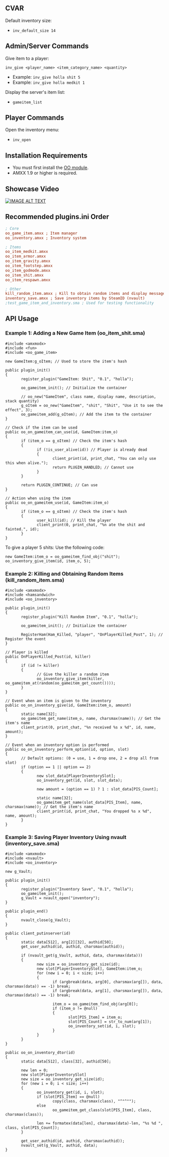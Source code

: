 ## CVAR
Default inventory size:
- `inv_default_size 14`

## Admin/Server Commands
Give item to a player:

```inv_give <player_name> <item_category_name> <quantity>```

- Example: `inv_give holla shit 5`
- Example: `inv_give holla medkit 1`

Display the server's item list:
- `gameitem_list`

## Player Commands
Open the inventory menu:
- `inv_open`

## Installation Requirements
- You must first install the [OO module](https://github.com/hollacs/oo_amxx/releases/latest).
- AMXX 1.9 or higher is required.

## Showcase Video
[![IMAGE ALT TEXT](http://img.youtube.com/vi/Ip7Ihi4PHY8/0.jpg)](http://www.youtube.com/watch?v=Ip7Ihi4PHY8 "Inventory System AMXX")

## Recommended plugins.ini Order
```ini
; Core
oo_game_item.amxx ; Item manager
oo_inventory.amxx ; Inventory system

; Items
oo_item_medkit.amxx
oo_item_armor.amxx
oo_item_gravity.amxx
oo_item_footstep.amxx
oo_item_godmode.amxx
oo_item_shit.amxx
oo_item_respawn.amxx

; Other
kill_random_item.amxx ; Kill to obtain random items and display messages for using and discarding item in inventory
inventory_save.amxx ; Save inventory items by SteamID (nvault)
;test_game_item_and_inventory.sma ; Used for testing functionality
```

## API Usage

### Example 1: Adding a New Game Item (oo_item_shit.sma)

```sourcepawn
#include <amxmodx>
#include <fun>
#include <oo_game_item>

new GameItem:g_oItem; // Used to store the item's hash

public plugin_init()
{
       register_plugin("GameItem: Shit", "0.1", "holla");

       oo_gameitem_init(); // Initialize the container

       // oo_new("GameItem", class name, display name, description, stack quantity)
       g_oItem = oo_new("GameItem", "shit", "Shit", "Use it to see the effect", 3);
       oo_gameitem_add(g_oItem); // Add the item to the container
}

// Check if the item can be used
public oo_on_gameitem_can_use(id, GameItem:item_o)
{
       if (item_o == g_oItem) // Check the item's hash
       {
              if (!is_user_alive(id)) // Player is already dead
              {
                     client_print(id, print_chat, "You can only use this when alive.");
                     return PLUGIN_HANDLED; // Cannot use
              }
       }

       return PLUGIN_CONTINUE; // Can use
}

// Action when using the item
public oo_on_gameitem_use(id, GameItem:item_o)
{
       if (item_o == g_oItem) // Check the item's hash
       {
              user_kill(id); // Kill the player
              client_print(0, print_chat, "%n ate the shit and fainted.", id);
       }
}
```

To give a player 5 shits:
Use the following code:

```sourcepawn
new GameItem:item_o = oo_gameitem_find_obj("shit");
oo_inventory_give_item(id, item_o, 5);
```

### Example 2: Killing and Obtaining Random Items (kill_random_item.sma)

```sourcepawn
#include <amxmodx>
#include <hamsandwich>
#include <oo_inventory>

public plugin_init()
{
       register_plugin("Kill Random Item", "0.1", "holla");

       oo_gameitem_init(); // Initialize the container

       RegisterHam(Ham_Killed, "player", "OnPlayerKilled_Post", 1); // Register the event
}

// Player is killed
public OnPlayerKilled_Post(id, killer)
{
       if (id != killer)
       {
              // Give the killer a random item
              oo_inventory_give_item(killer, oo_gameitem_at(random(oo_gameitem_get_count())));
       }
}

// Event when an item is given to the inventory
public oo_on_inventory_give(id, GameItem:item_o, amount)
{
       static name[32];
       oo_gameitem_get_name(item_o, name, charsmax(name)); // Get the item's name
       client_print(0, print_chat, "%n received %s x %d", id, name, amount);
}

// Event when an inventory option is performed
public oo_on_inventory_perform_option(id, option, slot)
{
       // Default options: (0 = use, 1 = drop one, 2 = drop all from slot)
       if (option == 1 || option == 2)
       {
              new slot_data[PlayerInventorySlot];
              oo_inventory_get(id, slot, slot_data);

              new amount = (option == 1) ? 1 : slot_data[PIS_Count];

              static name[32];
              oo_gameitem_get_name(slot_data[PIS_Item], name, charsmax(name)); // Get the item's name
              client_print(id, print_chat, "You dropped %s x %d", name, amount);
       }
}
```

### Example 3: Saving Player Inventory Using nvault (inventory_save.sma)

```sourcepawn
#include <amxmodx>
#include <nvault>
#include <oo_inventory>

new g_Vault;

public plugin_init()
{
       register_plugin("Inventory Save", "0.1", "holla");
       oo_gameitem_init();
       g_Vault = nvault_open("inventory");
}

public plugin_end()
{
       nvault_close(g_Vault);
}

public client_putinserver(id)
{
       static data[512], arg[2][32], authid[50];
       get_user_authid(id, authid, charsmax(authid));

       if (nvault_get(g_Vault, authid, data, charsmax(data)))
       {
              new size = oo_inventory_get_size(id);
              new slot[PlayerInventorySlot], GameItem:item_o;
              for (new i = 0; i < size; i++)
              {
                     if (argbreak(data, arg[0], charsmax(arg[]), data, charsmax(data)) == -1) break;
                     if (argbreak(data, arg[1], charsmax(arg[]), data, charsmax(data)) == -1) break;

                     item_o = oo_gameitem_find_obj(arg[0]);
                     if (item_o != @null)
                     {
                            slot[PIS_Item] = item_o;
                            slot[PIS_Count] = str_to_num(arg[1]);
                            oo_inventory_set(id, i, slot);
                     }
              }
       }
}

public oo_on_inventory_dtor(id)
{
       static data[512], class[32], authid[50];

       new len = 0;
       new slot[PlayerInventorySlot]
       new size = oo_inventory_get_size(id);
       for (new i = 0; i < size; i++)
       {
              oo_inventory_get(id, i, slot);
              if (slot[PIS_Item] == @null)
                     copy(class, charsmax(class), "^"^"");
              else
                     oo_gameitem_get_class(slot[PIS_Item], class, charsmax(class));

              len += formatex(data[len], charsmax(data)-len, "%s %d ", class, slot[PIS_Count]);
       }

       get_user_authid(id, authid, charsmax(authid));
       nvault_set(g_Vault, authid, data);
}
```
